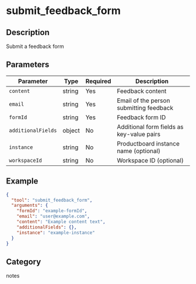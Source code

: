 # submit_feedback_form

## Description
Submit a feedback form

## Parameters

| Parameter | Type | Required | Description |
|-----------|------|----------|-------------|
| `content` | string | Yes | Feedback content |
| `email` | string | Yes | Email of the person submitting feedback |
| `formId` | string | Yes | Feedback form ID |
| `additionalFields` | object | No | Additional form fields as key-value pairs |
| `instance` | string | No | Productboard instance name (optional) |
| `workspaceId` | string | No | Workspace ID (optional) |

## Example

```json
{
  "tool": "submit_feedback_form",
  "arguments": {
    "formId": "example-formId",
    "email": "user@example.com",
    "content": "Example content text",
    "additionalFields": {},
    "instance": "example-instance"
  }
}
```

## Category
notes

